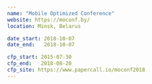 ```yaml
---
name: "Mobile Optimized Conference"
website: https://moconf.by/
location: Minsk, Belarus

date_start: 2018-10-07
date_end:   2018-10-07

cfp_start: 2015-07-30
cfp_end:   2018-08-20
cfp_site: https://www.papercall.io/moconf2018
---
```

